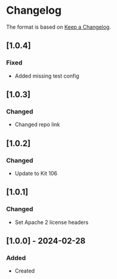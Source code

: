 # Changelog
The format is based on [Keep a Changelog](https://keepachangelog.com/en/1.0.0/).

## [1.0.4]
### Fixed
- Added missing test config

## [1.0.3]
### Changed
- Changed repo link

## [1.0.2]
### Changed
- Update to Kit 106

## [1.0.1]
### Changed
- Set Apache 2 license headers

## [1.0.0] - 2024-02-28
### Added
- Created
